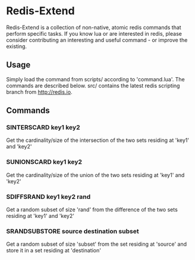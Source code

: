# Redis-Extend

Redis-Extend is a collection of non-native, atomic redis commands that perform specific tasks. 
If you know lua or are interested in redis, please consider contributing an interesting and useful command - or improve the existing.

## Usage
Simply load the command from scripts/ according to 'command.lua'. The commands are described below.
src/ contains the latest redis scripting branch from http://redis.io.
    
## Commands

### SINTERSCARD key1 key2
Get the cardinality/size of the intersection of the two sets residing at 'key1' and 'key2'

### SUNIONSCARD key1 key2
Get the cardinality/size of the union of the two sets residing at 'key1' and 'key2'

### SDIFFSRAND key1 key2 rand
Get a random subset of size 'rand' from the difference of the two sets residing at 'key1' and 'key2'

### SRANDSUBSTORE source destination subset
Get a random subset of size  'subset' from the set residing at 'source' and store it in a set residing at 'destination'



